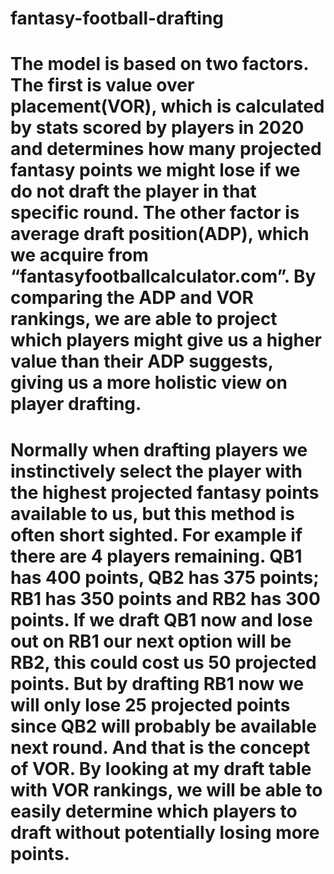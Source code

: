 # fantasy-football-drafting

# The model is based on two factors. The first is value over placement(VOR), which is calculated by stats scored by players in 2020 and determines how many projected fantasy points we might lose if we do not draft the player in that specific round. The other factor is average draft position(ADP), which we acquire from “fantasyfootballcalculator.com”. By comparing the ADP and VOR rankings, we are able to project which players might give us a higher value than their ADP suggests, giving us a more holistic view on player drafting.

# Normally when drafting players we instinctively select the player with the highest projected fantasy points available to us, but this method is often short sighted. For example if there are 4 players remaining. QB1 has 400 points, QB2 has 375 points; RB1 has 350 points and RB2 has 300 points. If we draft QB1 now and lose out on RB1 our next option will be RB2, this could cost us 50 projected points. But by drafting RB1 now we will only lose 25 projected points since QB2 will probably be available next round. And that is the concept of VOR. By looking at my draft table with VOR rankings, we will be able to easily determine which players to draft without potentially losing more points.
